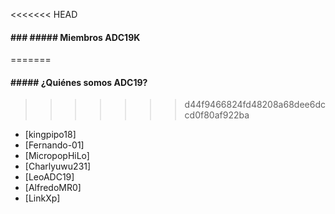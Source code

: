 <<<<<<< HEAD
#### ### ##### Miembros ADC19K
=======
#### ##### ¿Quiénes somos ADC19?
>>>>>>> d44f9466824fd48208a68dee6dccd0f80af922ba

 - [kingpipo18]
 - [Fernando-01]
 - [MicropopHiLo]
 - [Charlyuwu231]
 - [LeoADC19]
 - [AlfredoMR0]
 - [LinkXp]
